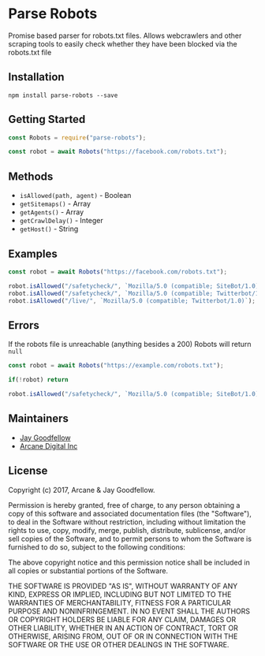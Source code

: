 # Parse Robots

Promise based parser for robots.txt files. Allows webcrawlers and other scraping tools to easily check whether they have been blocked via the robots.txt file

## Installation

`npm install parse-robots --save`

## Getting Started

```js
const Robots = require("parse-robots");

const robot = await Robots("https://facebook.com/robots.txt");
```

## Methods

- `isAllowed(path, agent)` - Boolean
- `getSitemaps()` - Array
- `getAgents()` - Array
- `getCrawlDelay()` - Integer
- `getHost()` - String

## Examples

```js
const robot = await Robots("https://facebook.com/robots.txt");

robot.isAllowed("/safetycheck/", `Mozilla/5.0 (compatible; SiteBot/1.0)`);      //false
robot.isAllowed("/safetycheck/", `Mozilla/5.0 (compatible; Twitterbot/1.0)`);   //true
robot.isAllowed("/live/", `Mozilla/5.0 (compatible; Twitterbot/1.0)`);          //false
```

## Errors

If the robots file is unreachable (anything besides a 200) Robots will return `null`

```js
const robot = await Robots("https://example.com/robots.txt");

if(!robot) return

robot.isAllowed("/safetycheck/", `Mozilla/5.0 (compatible; SiteBot/1.0)`);      //false
```

## Maintainers

- [Jay Goodfellow](https://github.com/jaygoodfellow)
- [Arcane Digital Inc](https://github.com/arcanedigital)

## License

Copyright (c) 2017, Arcane & Jay Goodfellow.

Permission is hereby granted, free of charge, to any person obtaining a copy of this software and associated documentation files (the "Software"), to deal in the Software without restriction, including without limitation the rights to use, copy, modify, merge, publish, distribute, sublicense, and/or sell copies of the Software, and to permit persons to whom the Software is furnished to do so, subject to the following conditions:

The above copyright notice and this permission notice shall be included in all copies or substantial portions of the Software.

THE SOFTWARE IS PROVIDED "AS IS", WITHOUT WARRANTY OF ANY KIND, EXPRESS OR IMPLIED, INCLUDING BUT NOT LIMITED TO THE WARRANTIES OF MERCHANTABILITY, FITNESS FOR A PARTICULAR PURPOSE AND NONINFRINGEMENT. IN NO EVENT SHALL THE AUTHORS OR COPYRIGHT HOLDERS BE LIABLE FOR ANY CLAIM, DAMAGES OR OTHER LIABILITY, WHETHER IN AN ACTION OF CONTRACT, TORT OR OTHERWISE, ARISING FROM, OUT OF OR IN CONNECTION WITH THE SOFTWARE OR THE USE OR OTHER DEALINGS IN THE SOFTWARE.
